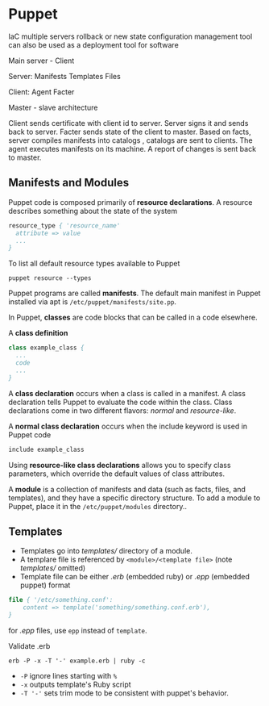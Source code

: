 # Puppet

IaC
multiple servers
rollback or new state
configuration management tool
can also be used as a deployment tool for software

Main server - Client

Server:
Manifests
Templates
Files

Client:
Agent
Facter

Master - slave architecture

Client sends certificate with client id to server. Server signs it and sends back to server.
Facter sends state of the client to master. Based on facts, server compiles manifests into catalogs , catalogs are sent to clients.
The agent executes manifests on its machine. A report of changes is sent back to master.


## Manifests and Modules

Puppet code is composed primarily of **resource declarations**. A resource describes something about the state of the system

```pp
resource_type { 'resource_name'
  attribute => value
  ...
}
```

To list all default resource types available to Puppet
```
puppet resource --types
```

Puppet programs are called **manifests**. The default main manifest in Puppet installed via apt is `/etc/puppet/manifests/site.pp`.

In Puppet, **classes** are code blocks that can be called in a code elsewhere.

A **class definition**
```pp
class example_class {
  ...
  code
  ...
}
```

A **class declaration** occurs when a class is called in a manifest. A class declaration tells Puppet to evaluate the code within the class. Class declarations come in two different flavors: *normal* and *resource-like*.

A **normal class declaration** occurs when the include keyword is used in Puppet code
```pp
include example_class
```

Using **resource-like class declarations** allows you to specify class parameters, which override the default values of class attributes.

A **module** is a collection of manifests and data (such as facts, files, and templates), and they have a specific directory structure. To add a module to Puppet, place it in the `/etc/puppet/modules` directory..

## Templates

- Templates go into *templates/* directory of a module.
- A templare file is referenced by `<module>/<template file>` (note *templates/* omitted)
- Template file can be either *.erb* (embedded ruby) or *.epp* (embedded puppet) format

```pp
file { '/etc/something.conf':
    content => template('something/something.conf.erb'),
}
```

for *.epp* files, use `epp` instead of `template`.

Validate .erb
```
erb -P -x -T '-' example.erb | ruby -c
```
- `-P` ignore lines starting with `%`
- `-x` outputs template's Ruby script
- `-T '-'` sets trim mode to be consistent with puppet's behavior.
